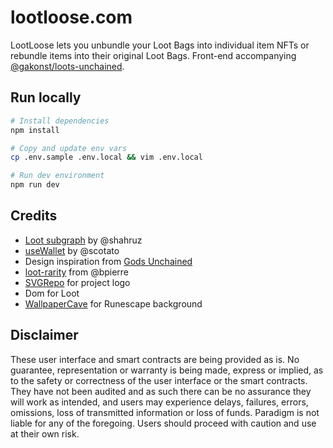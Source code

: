 # lootloose.com

LootLoose lets you unbundle your Loot Bags into individual item NFTs or rebundle items into their original Loot Bags. Front-end accompanying [@gakonst/loots-unchained](https://github.com/gakonst/loots-unchained).

## Run locally

```bash
# Install dependencies
npm install

# Copy and update env vars
cp .env.sample .env.local && vim .env.local

# Run dev environment
npm run dev
```

## Credits

- [Loot subgraph](https://github.com/shahruz/loot-subgraph) by @shahruz
- [useWallet](https://github.com/scotato/inventory/blob/main/src/hooks/use-wallet.tsx) by @scotato
- Design inspiration from [Gods Unchained](https://godsunchained.com/)
- [loot-rarity](https://github.com/bpierre/loot-rarity) from @bpierre
- [SVGRepo](https://www.svgrepo.com/) for project logo
- Dom for Loot
- [WallpaperCave](https://wallpapercave.com) for Runescape background

## Disclaimer

These user interface and smart contracts are being provided as is. No guarantee, representation or warranty is being made, express or implied, as to the safety or correctness of the user interface or the smart contracts. They have not been audited and as such there can be no assurance they will work as intended, and users may experience delays, failures, errors, omissions, loss of transmitted information or loss of funds. Paradigm is not liable for any of the foregoing. Users should proceed with caution and use at their own risk.
